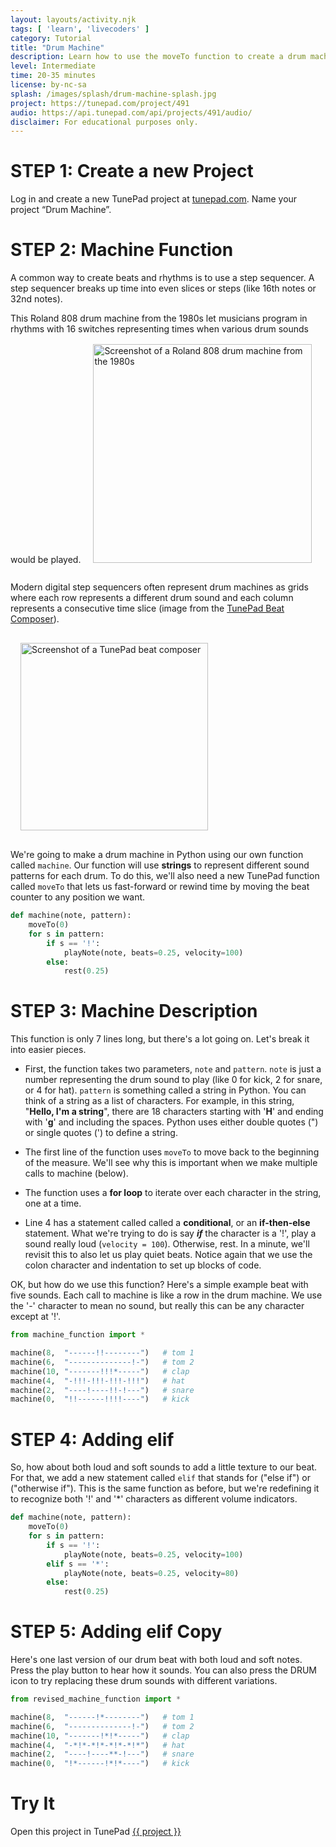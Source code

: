 ```yaml
---
layout: layouts/activity.njk
tags: [ 'learn', 'livecoders' ]
category: Tutorial
title: "Drum Machine"
description: Learn how to use the moveTo function to create a drum machine.
level: Intermediate
time: 20-35 minutes
license: by-nc-sa
splash: /images/splash/drum-machine-splash.jpg
project: https://tunepad.com/project/491
audio: https://api.tunepad.com/api/projects/491/audio/
disclaimer: For educational purposes only.
---
```


# STEP 1: Create a new Project
Log in and create a new TunePad project at [tunepad.com](https://tunepad.com). Name your project “Drum Machine”.

# STEP 2: Machine Function
A common way to create beats and rhythms is to use a step sequencer. A step sequencer breaks up time into even slices or steps (like 16th notes or 32nd notes). 

<div class="noprint">
This Roland 808 drum machine from the 1980s let musicians program in rhythms with 16 switches representing times when various drum sounds would be played. 

<a href="/images/splash/drum-machine-splash.jpg" target="_blank">
<img src="/images/splash/drum-machine-splash.jpg" alt="Screenshot of a Roland 808 drum machine from the 1980s" width="350px" style="margin: 1rem;"></a>
</div>

Modern digital step sequencers often represent drum machines as grids where each row represents a different drum sound and each column represents a consecutive time slice (image from the <a href="/interactives/composer/" target="_blank">TunePad Beat Composer</a>).

<a href="/images/splash/composer-splash.png" target="_blank">
<img src="/images/splash/composer-splash.png" alt="Screenshot of a TunePad beat composer" width="300px" style="margin: 1rem;"></a>

We're going to make a drum machine in Python using our own function called `machine`. Our function will use **strings** to represent different sound patterns for each drum. To do this, we'll also need a new TunePad function called `moveTo` that lets us fast-forward or rewind time by moving the beat counter to any position we want.

```python
def machine(note, pattern):
    moveTo(0)
    for s in pattern:
        if s == '!':
            playNote(note, beats=0.25, velocity=100)
        else:
            rest(0.25)

```

# STEP 3: Machine Description
This function is only 7 lines long, but there's a lot going on. Let's break it into easier pieces. 

* First, the function takes two parameters, `note` and `pattern`. `note` is just a number representing the drum sound to play (like 0 for kick, 2 for snare, or 4 for hat). `pattern` is something called a string in Python. You can think of a string as a list of characters. For example, in this string, "**Hello, I'm a string**", there are 18 characters starting with '**H**' and ending with '**g**' and including the spaces. Python uses either double quotes (") or single quotes (') to define a string.

* The first line of the function uses `moveTo` to move back to the beginning of the measure. We'll see why this is important when we make multiple calls to machine (below).

* The function uses a **for loop** to iterate over each character in the string, one at a time.

* Line 4 has a statement called called a **conditional**, or an **if-then-else** statement. What we're trying to do is say **_if_** the character is a '!', play a sound really loud (`velocity = 100`). Otherwise, rest. In a minute, we'll revisit this to also let us play quiet beats. Notice again that we use the colon character and indentation to set up blocks of code. 

OK, but how do we use this function? Here's a simple example beat with five sounds. Each call to machine is like a row in the drum machine. We use the '-' character to mean no sound, but really this can be any character except at '!'.

```python
from machine_function import *

machine(8,  "------!!--------")   # tom 1
machine(6,  "--------------!-")   # tom 2
machine(10, "-------!!!*-----")   # clap
machine(4,  "-!!!-!!!-!!!-!!!")   # hat
machine(2,  "----!----!!-!---")   # snare
machine(0,  "!!------!!!!----")   # kick
```


# STEP 4: Adding elif
So, how about both loud and soft sounds to add a little texture to our beat. For that, we add a new statement called `elif` that stands for ("else if") or ("otherwise if"). This is the same function as before, but we're redefining it to recognize both '!' and '*' characters as different volume indicators.

```python
def machine(note, pattern):
    moveTo(0)
    for s in pattern:
        if s == '!':
            playNote(note, beats=0.25, velocity=100)
        elif s == '*':
            playNote(note, beats=0.25, velocity=80)
        else:
            rest(0.25)
```

# STEP 5: Adding elif Copy
Here's one last version of our drum beat with both loud and soft notes. Press the play button to hear how it sounds. You can also press the DRUM icon to try replacing these drum sounds with different variations.

```python
from revised_machine_function import *

machine(8,  "------!*--------")   # tom 1
machine(6,  "--------------!-")   # tom 2
machine(10, "-------!*!*-----")   # clap
machine(4,  "-*!*-*!*-*!*-*!*")   # hat
machine(2,  "----!----**-!---")   # snare
machine(0,  "!*------!*!*----")   # kick
```

# Try It
Open this project in TunePad <a href="{{project}}" target="_blank">{{ project }}</a>
